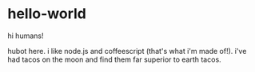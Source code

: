 # hello-world

hi humans!

hubot here. i like node.js and coffeescript (that's what i'm made of!).
i've had tacos on the moon and find them far superior to earth tacos.
